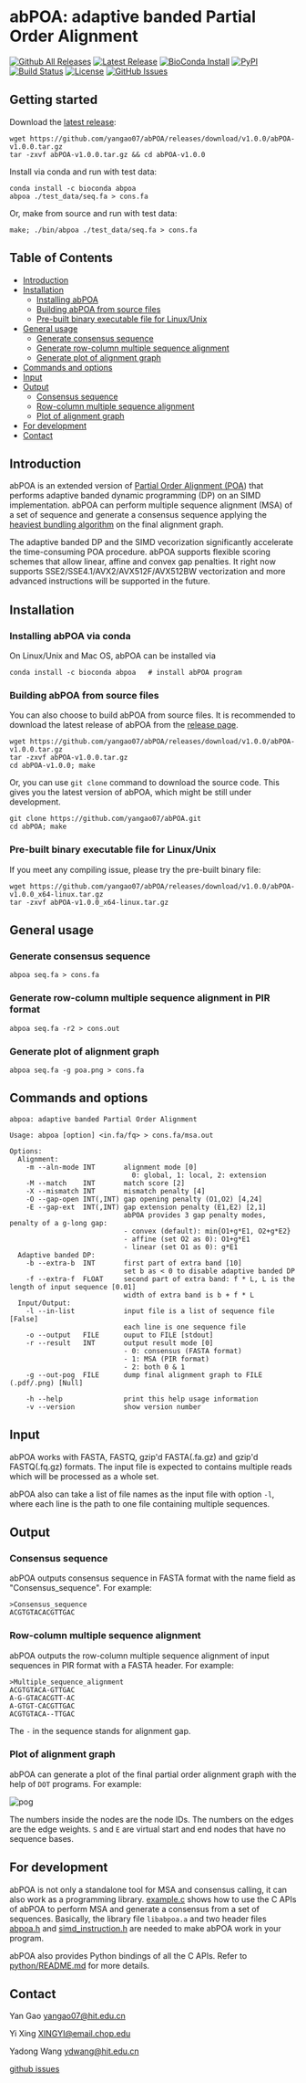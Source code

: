 # abPOA: adaptive banded Partial Order Alignment
[![Github All Releases](https://img.shields.io/github/downloads/yangao07/abPOA/total.svg?label=Download)](https://github.com/yangao07/abPOA/releases)
[![Latest Release](https://img.shields.io/github/release/yangao07/abPOA.svg?label=Release)](https://github.com/yangao07/abPOA/releases/latest)
[![BioConda Install](https://img.shields.io/conda/dn/bioconda/abpoa.svg?style=flag&label=BioConda%20install)](https://anaconda.org/bioconda/abpoa)
[![PyPI](https://img.shields.io/pypi/v/pyabpoa.svg?style=flat)](https://pypi.python.org/pypi/pyabpoa)
[![Build Status](https://img.shields.io/travis/yangao07/abPOA/master.svg?label=Master)](https://travis-ci.org/yangao07/abPOA)
[![License](https://img.shields.io/badge/License-GPL-black.svg)](https://github.com/yangao07/abPOA/blob/master/LICENSE)
[![GitHub Issues](https://img.shields.io/github/issues/yangao07/abPOA.svg?label=Issues)](https://github.com/yangao07/abPOA/issues)
<!-- [![Published in Bioinformatics](https://img.shields.io/badge/Published%20in-Bioinformatics-purple.svg)](https://doi.org/10.1093/bioinformatics/btz376) -->

## Getting started
Download the [latest release](https://github.com/yangao07/abPOA/releases):
```
wget https://github.com/yangao07/abPOA/releases/download/v1.0.0/abPOA-v1.0.0.tar.gz
tar -zxvf abPOA-v1.0.0.tar.gz && cd abPOA-v1.0.0
```
Install via conda and run with test data:
```
conda install -c bioconda abpoa
abpoa ./test_data/seq.fa > cons.fa
```
Or, make from source and run with test data:
```
make; ./bin/abpoa ./test_data/seq.fa > cons.fa
```
## Table of Contents

- [Introduction](#introduction)
- [Installation](#install)
  - [Installing abPOA](#conda)
  - [Building abPOA from source files](#build)
  - [Pre-built binary executable file for Linux/Unix](#binary)
- [General usage](#usage)
  - [Generate consensus sequence](#gen_cons)
  - [Generate row-column multiple sequence alignment](#gen_msa)
  - [Generate plot of alignment graph](#gen_plot)
- [Commands and options](#cmd)
- [Input](#input)
- [Output](#output)
  - [Consensus sequence](#cons)
  - [Row-column multiple sequence alignment](#msa)
  - [Plot of alignment graph](#plot)
- [For development](#dev)
- [Contact](#contact)

## <a name="introduction"></a>Introduction
abPOA is an extended version of [Partial Order Alignment (POA](10.1093/bioinformatics/18.3.452)) that performs adaptive banded dynamic programming (DP) on an SIMD implementation. 
abPOA can perform multiple sequence alignment (MSA) of a set of sequence and generate a consensus sequence applying the [heaviest bundling algorithm](10.1093/bioinformatics/btg109) on the final alignment graph.

The adaptive banded DP and the SIMD vecorization significantly accelerate the time-consuming POA procedure. 
abPOA supports flexible scoring schemes that allow linear, affine and convex gap penalties. 
It right now supports SSE2/SSE4.1/AVX2/AVX512F/AVX512BW vectorization and more advanced instructions will be supported in the future.


## <a name="install"></a>Installation

### <a name="conda"></a>Installing abPOA via conda
On Linux/Unix and Mac OS, abPOA can be installed via
```
conda install -c bioconda abpoa   # install abPOA program
```

### <a name="build"></a>Building abPOA from source files
You can also choose to build abPOA from source files.
It is recommended to download the latest release of abPOA 
from the [release page](https://github.com/yangao07/abPOA/releases).
```
wget https://github.com/yangao07/abPOA/releases/download/v1.0.0/abPOA-v1.0.0.tar.gz
tar -zxvf abPOA-v1.0.0.tar.gz
cd abPOA-v1.0.0; make
```
Or, you can use `git clone` command to download the source code.
This gives you the latest version of abPOA, which might be still under development.
```
git clone https://github.com/yangao07/abPOA.git
cd abPOA; make
```

### <a name="binary"></a>Pre-built binary executable file for Linux/Unix 
If you meet any compiling issue, please try the pre-built binary file:
```
wget https://github.com/yangao07/abPOA/releases/download/v1.0.0/abPOA-v1.0.0_x64-linux.tar.gz
tar -zxvf abPOA-v1.0.0_x64-linux.tar.gz
```

## <a name="usage"></a>General usage
### <a name="gen_cons"></a>Generate consensus sequence

```
abpoa seq.fa > cons.fa
```

### <a name="gen_cons"></a>Generate row-column multiple sequence alignment in PIR format

```
abpoa seq.fa -r2 > cons.out
```

### <a name="gen_plot"></a>Generate plot of alignment graph

```
abpoa seq.fa -g poa.png > cons.fa
```

## <a name="cmd"></a>Commands and options
```
abpoa: adaptive banded Partial Order Alignment

Usage: abpoa [option] <in.fa/fq> > cons.fa/msa.out

Options:
  Alignment:
    -m --aln-mode INT       alignment mode [0]
                              0: global, 1: local, 2: extension
    -M --match    INT       match score [2]
    -X --mismatch INT       mismatch penalty [4]
    -O --gap-open INT(,INT) gap opening penalty (O1,O2) [4,24]
    -E --gap-ext  INT(,INT) gap extension penalty (E1,E2) [2,1]
                            abPOA provides 3 gap penalty modes, penalty of a g-long gap:
                            - convex (default): min{O1+g*E1, O2+g*E2}
                            - affine (set O2 as 0): O1+g*E1
                            - linear (set O1 as 0): g*E1
  Adaptive banded DP:
    -b --extra-b  INT       first part of extra band [10]
                            set b as < 0 to disable adaptive banded DP
    -f --extra-f  FLOAT     second part of extra band: f * L, L is the length of input sequence [0.01]
                            width of extra band is b + f * L
  Input/Output:
    -l --in-list            input file is a list of sequence file [False]
                            each line is one sequence file
    -o --output   FILE      ouput to FILE [stdout]
    -r --result   INT       output result mode [0]
                            - 0: consensus (FASTA format)
                            - 1: MSA (PIR format)
                            - 2: both 0 & 1
    -g --out-pog  FILE      dump final alignment graph to FILE (.pdf/.png) [Null]

    -h --help               print this help usage information
    -v --version            show version number

```

## <a name="input"></a>Input
abPOA works with FASTA, FASTQ, gzip'd FASTA(.fa.gz) and gzip'd FASTQ(.fq.gz) formats. The input file is expected to contains multiple reads which will be processed as a whole set. 

abPOA also can take a list of file names as the input file with option `-l`, where each line is the path to one file containing multiple sequences.

## <a name="output"></a>Output
### <a name="cons"></a>Consensus sequence 
abPOA outputs consensus sequence in FASTA format with the name field as "Consensus_sequence".
For example:
```
>Consensus_sequence
ACGTGTACACGTTGAC
```
### <a name="msa"></a>Row-column multiple sequence alignment
abPOA outputs the row-column multiple sequence alignment of input sequences in PIR format with a FASTA header. For example:
```
>Multiple_sequence_alignment
ACGTGTACA-GTTGAC
A-G-GTACACGTT-AC
A-GTGT-CACGTTGAC
ACGTGTACA--TTGAC
```
The `-` in the sequence stands for alignment gap. 

### <a name="plot"></a>Plot of alignment graph

abPOA can generate a plot of the final partial order alignment graph with the help of `DOT` programs. For example:

![pog](https://github.com/yangao07/abPOA/blob/master/pog.png)

The numbers inside the nodes are the node IDs. The numbers on the edges are the edge weights.
`S` and `E` are virtual start and end nodes that have no sequence bases.

## <a name="dev"></a>For development
abPOA is not only a standalone tool for MSA and consensus calling, it can also work as a programming library. [example.c](example.c) shows how to use the C APIs of abPOA to perform MSA and generate a consensus from a set of sequences. Basically, the library file `libabpoa.a` and two header files [abpoa.h](include/abpoa.h) and [simd_instruction.h](include/simd_instruction.h) are needed to make abPOA work in your program.

abPOA also provides Python bindings of all the C APIs. Refer to [python/README.md](python/README.md) for more details.

## <a name="contact"></a>Contact
Yan Gao yangao07@hit.edu.cn

Yi Xing XINGYI@email.chop.edu

Yadong Wang ydwang@hit.edu.cn

[github issues](https://github.com/yangao07/abPOA/issues)
